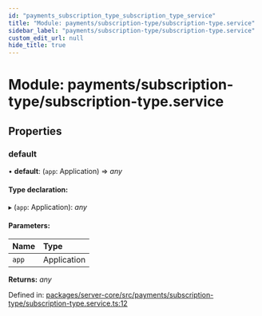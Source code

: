```yaml
---
id: "payments_subscription_type_subscription_type_service"
title: "Module: payments/subscription-type/subscription-type.service"
sidebar_label: "payments/subscription-type/subscription-type.service"
custom_edit_url: null
hide_title: true
---
```


# Module: payments/subscription-type/subscription-type.service

## Properties

### default

• **default**: (`app`: Application) => *any*

#### Type declaration:

▸ (`app`: Application): *any*

#### Parameters:

Name | Type |
:------ | :------ |
`app` | Application |

**Returns:** *any*

Defined in: [packages/server-core/src/payments/subscription-type/subscription-type.service.ts:12](https://github.com/xr3ngine/xr3ngine/blob/a16a45d7e/packages/server-core/src/payments/subscription-type/subscription-type.service.ts#L12)
